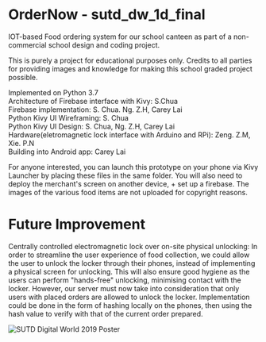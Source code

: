 # OrderNow - sutd_dw_1d_final
IOT-based Food ordering system for our school canteen as part of a non-commercial school design and coding project. 

This is purely a project for educational purposes only. Credits to all parties for providing images and knowledge for making this school graded project possible. 

Implemented on Python 3.7 </br> 
Architecture of Firebase interface with Kivy: S.Chua </br> 
Firebase implementation: S. Chua. Ng. Z.H, Carey Lai </br> 
Python Kivy UI Wireframing: S. Chua </br> 
Python Kivy UI Design: S. Chua, Ng. Z.H, Carey Lai </br> 
Hardware(eletromagnetic lock interface with Arduino and RPi): Zeng. Z.M, Xie. P.N </br> 
Building into Android app: Carey Lai

For anyone interested, you can launch this prototype on your phone via Kivy Launcher by placing these files in the same folder. You will also need to deploy the merchant's screen on another device, + set up a firebase. The images of the various food items are not uploaded for copyright reasons. 

# Future Improvement</br> 
Centrally controlled electromagnetic lock over on-site physical unlocking: In order to streamline the user experience of food collection, we could allow the user to unlock the locker through their phones, instead of implementing a physical screen for unlocking. This will also ensure good hygiene as the users can perform "hands-free" unlocking, minimising contact with the locker. However, our server must now take into consideration that only users with placed orders are allowed to unlock the locker. Implementation could be done in the form of hashing locally on the phones, then using the hash value to verify with that of the current order prepared. 

![SUTD Digital World 2019 Poster](https://github.com/careylzh/sutd_dw_1d_final/blob/master/f03_ordernow_poster.png)
